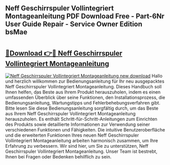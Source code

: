 ## Neff Geschirrspuler Vollintegriert Montageanleitung PDF Download Free - Part-6Nr User Guide Repair - Service Owner Edition bsMae

# <h2><a href="http://df8y9w.blite.top/?on=Neff+Geschirrspuler+Vollintegriert+Montageanleitung">🔗Download 👉🔴 Neff Geschirrspuler Vollintegriert Montageanleitung</a></h2>

[![Neff Geschirrspuler Vollintegriert Montageanleitung new download](https://i.imgur.com/lujVjoI.png)](http://df8y9w.blite.top/?on=Neff+Geschirrspuler+Vollintegriert+Montageanleitung)
Hallo und herzlich willkommen zur Bedienungsanleitung für Ihr neu ausgepacktes Neff Geschirrspuler Vollintegriert Montageanleitung. Dieses Handbuch soll Ihnen helfen, das Beste aus Ihrem Produkt herauszuholen, indem es einen umfassenden Überblick über seine Funktionen, den Installationsprozess, die Bedienungsanleitung, Wartungstipps und Fehlerbehebungsverfahren gibt. Bitte lesen Sie diese Bedienungsanleitung sorgfältig durch, um das Beste aus Ihrem Neff Geschirrspuler Vollintegriert Montageanleitung herauszuholen. Es enthält Schritt-für-Schritt-Anleitungen zum Einrichten des Produkts sowie detaillierte Informationen zur Verwendung seiner verschiedenen Funktionen und Fähigkeiten. Die intuitive Benutzeroberfläche und die erweiterten Funktionen Ihres neuen Neff Geschirrspuler Vollintegriert Montageanleitung arbeiten harmonisch zusammen, um Ihre Erfahrung zu verbessern. Wir sind hier, um Sie zu unterstützen, Neff Geschirrspuler Vollintegriert Montageanleitung. Unser Team ist bestrebt, Ihnen bei Fragen oder Bedenken behilflich zu sein.
